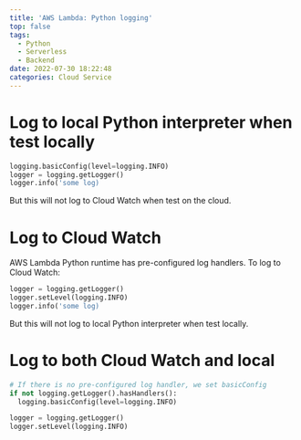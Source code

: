 ```yaml
---
title: 'AWS Lambda: Python logging'
top: false
tags:
  - Python
  - Serverless
  - Backend
date: 2022-07-30 18:22:48
categories: Cloud Service
---
```


<!--more-->

# Log to local Python interpreter when test locally

```py
logging.basicConfig(level=logging.INFO)
logger = logging.getLogger()
logger.info('some log)
```

But this will not log to Cloud Watch when test on the cloud.

# Log to Cloud Watch

AWS Lambda Python runtime has pre-configured log handlers. To log to Cloud Watch:

```py
logger = logging.getLogger()
logger.setLevel(logging.INFO)
logger.info('some log)
```

But this will not log to local Python interpreter when test locally.

# Log to both Cloud Watch and local

```py
# If there is no pre-configured log handler, we set basicConfig
if not logging.getLogger().hasHandlers():
  logging.basicConfig(level=logging.INFO)

logger = logging.getLogger()
logger.setLevel(logging.INFO)
```
